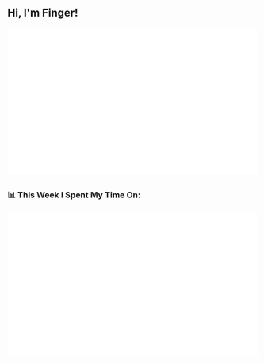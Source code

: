 <h2> Hi, I'm Finger!</h2>

<img align="right" src="https://raw.githubusercontent.com/spianmo/github-stats/master/generated/overview.svg#gh-light-mode-only">

<!-- <img align="right" height="160em" src="https://github-readme-stats-eight-theta.vercel.app/api/top-langs/?username=spianmo&layout=compact&langs_count=8&theme=algolia"/>	 -->
	
```go
package main

type Me struct {
	Name   string
	Job    string
	Code   string
	Skills string
}

func main() {
	me := &Me{
		Name:   "Finger",
		Job:    "Client-side Engineer",
		Code:   "Java and C++ and Others",
		Skills: "Android Security NLP ^o^",
	}
	_ = me
}
```


<h3>📊 This Week I Spent My Time On:</h3>
<img align='right' src="https://raw.githubusercontent.com/spianmo/github-stats/master/generated/languages.svg#gh-light-mode-only">

<!--START_SECTION:waka-->

```text
Python                   20 hrs 5 mins   ███████████████▒░░░░░░░░░   60.89 %
Vue.js                   3 hrs 38 mins   ██▓░░░░░░░░░░░░░░░░░░░░░░   11.02 %
JSON                     2 hrs 36 mins   ██░░░░░░░░░░░░░░░░░░░░░░░   07.91 %
Text                     2 hrs 7 mins    █▓░░░░░░░░░░░░░░░░░░░░░░░   06.42 %
Jupyter                  1 hr 24 mins    █░░░░░░░░░░░░░░░░░░░░░░░░   04.26 %
JavaScript               1 hr 8 mins     █░░░░░░░░░░░░░░░░░░░░░░░░   03.45 %
```

<!--END_SECTION:waka-->
